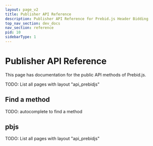 ```yaml
---
layout: page_v2
title: Publisher API Reference
description: Publisher API Reference for Prebid.js Header Bidding
top_nav_section: dev_docs
nav_section: reference
pid: 10
sidebarType: 1
---
```




# Publisher API Reference

This page has documentation for the public API methods of Prebid.js.

TODO: List all pages with layout "api_prebidjs"

## Find a method

TODO: autocomplete to find a method

## pbjs

TODO: List all pages with layout "api_prebidjs"

